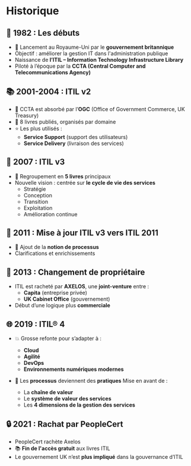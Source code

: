 # Historique

## **🏁 1982 : Les débuts**
- 📍 Lancement au Royaume-Uni par le **gouvernement britannique**
- Objectif : améliorer la gestion IT dans l'administration publique
- Naissance de **l’ITIL – Information Technology Infrastructure Library**
- Piloté à l’époque par la **CCTA (Central Computer and Telecommunications Agency)**



## **📚 2001-2004 : ITIL v2**

- 🔄 CCTA est absorbé par l’**OGC** (Office of Government Commerce, UK Treasury)
- 📖 8 livres publiés, organisés par domaine
- ⭐ Les plus utilisés :
  - **Service Support** (support des utilisateurs)
  - **Service Delivery** (livraison des services)



## **📘 2007 : ITIL v3**

- 🧩 Regroupement en **5 livres** principaux
- Nouvelle vision : centrée sur **le cycle de vie des services**
  - Stratégie
  - Conception
  - Transition
  - Exploitation
  - Amélioration continue



## **🔄 2011 : Mise à jour ITIL v3 vers ITIL 2011**

- 📌 Ajout de la **notion de processus**
- Clarifications et enrichissements



## **🤝 2013 : Changement de propriétaire**

- ITIL est racheté par **AXELOS**, une **joint-venture** entre :
  - **Capita** (entreprise privée)
  - **UK Cabinet Office** (gouvernement)
- Début d’une logique plus **commerciale**

## **🌐 2019 : ITIL® 4**

- 💥 Grosse refonte pour s’adapter à :
  - **Cloud**
  - **Agilité**
  - **DevOps**
  - **Environnements numériques modernes**
 

- 📌 Les **processus** deviennent des **pratiques**
Mise en avant de :
  - La **chaîne de valeur**
  - Le **système de valeur des services**
  - Les **4 dimensions de la gestion des services**



## **🔒 2021 : Rachat par PeopleCert**

- PeopleCert rachète Axelos
- 📚 **Fin de l'accès gratuit** aux livres ITIL
- Le gouvernement UK n’est **plus impliqué** dans la gouvernance d’ITIL

